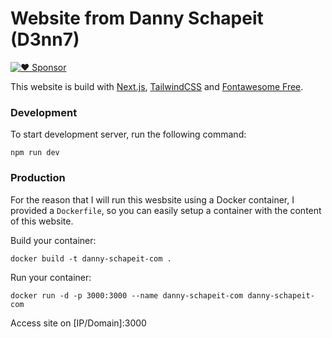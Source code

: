 # Website from Danny Schapeit (D3nn7)
[![❤️ Sponsor](https://img.shields.io/badge/sponsor-30363D?style=for-the-badge&logo=GitHub-Sponsors&logoColor=#white)](https://github.com/sponsors/D3nn7)


This website is build with [Next.js](https://nextjs.org), [TailwindCSS](https://tailwindcss.com) and [Fontawesome Free](fontawesome.com).

### Development
To start development server, run the following command:

```shell
npm run dev
```

### Production
For the reason that I will run this wesbsite using a Docker container, I provided a `Dockerfile`, so you can easily setup a container with the content of this website.

Build your container: 
```shell
docker build -t danny-schapeit-com .
```

Run your container: 
```shell
docker run -d -p 3000:3000 --name danny-schapeit-com danny-schapeit-com
```

Access site on [IP/Domain]:3000
